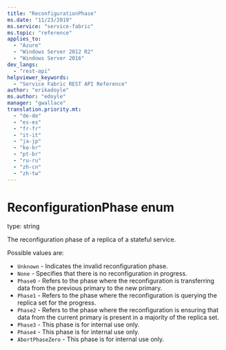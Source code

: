 ```yaml
---
title: "ReconfigurationPhase"
ms.date: "11/23/2019"
ms.service: "service-fabric"
ms.topic: "reference"
applies_to: 
  - "Azure"
  - "Windows Server 2012 R2"
  - "Windows Server 2016"
dev_langs: 
  - "rest-api"
helpviewer_keywords: 
  - "Service Fabric REST API Reference"
author: "erikadoyle"
ms.author: "edoyle"
manager: "gwallace"
translation.priority.mt: 
  - "de-de"
  - "es-es"
  - "fr-fr"
  - "it-it"
  - "ja-jp"
  - "ko-kr"
  - "pt-br"
  - "ru-ru"
  - "zh-cn"
  - "zh-tw"
---
```

# ReconfigurationPhase enum

type: string

The reconfiguration phase of a replica of a stateful service.

Possible values are: 

  - `Unknown` - Indicates the invalid reconfiguration phase.
  - `None` - Specifies that there is no reconfiguration in progress.
  - `Phase0` - Refers to the phase where the reconfiguration is transferring data from the previous primary to the new primary.
  - `Phase1` - Refers to the phase where the reconfiguration is querying the replica set for the progress.
  - `Phase2` - Refers to the phase where the reconfiguration is ensuring that data from the current primary is present in a majority of the replica set.
  - `Phase3` - This phase is for internal use only.
  - `Phase4` - This phase is for internal use only.
  - `AbortPhaseZero` - This phase is for internal use only.


